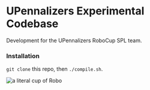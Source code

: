 # UPennalizers Experimental Codebase
Development for the UPennalizers RoboCup SPL team.

### Installation
`git clone` this repo, then `./compile.sh`.

![a literal cup of Robo](https://topclassactions.com/wp-content/uploads/2021/11/shutterstock_1572556579-scaled.jpg.optimal.jpg)

